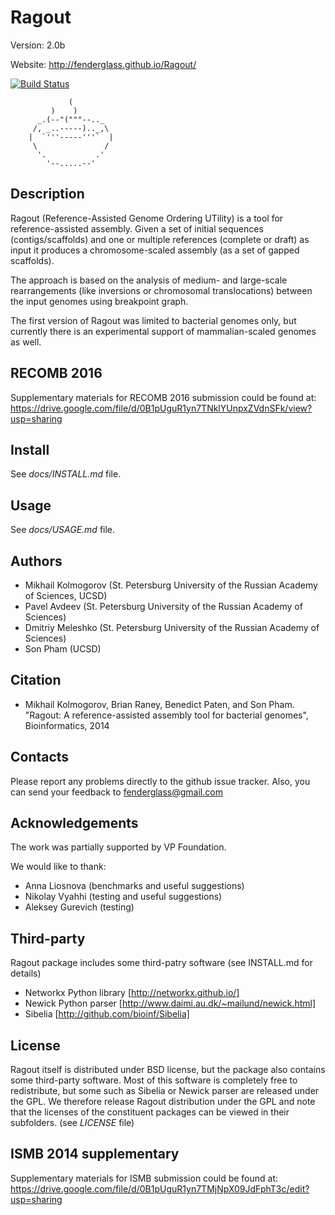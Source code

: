 Ragout
======

Version: 2.0b

Website: http://fenderglass.github.io/Ragout/

[![Build Status](https://travis-ci.org/fenderglass/Ragout.svg?branch=master
)](https://travis-ci.org/fenderglass/Ragout)



       	         (
		     )    )
		  _.(--"("""--.._
		 /, _..-----).._,\
		|  `'''-----'''`  |
		 \               /
		  '.           .'
		    '--.....--'

Description
-----------
Ragout (Reference-Assisted Genome Ordering UTility)
is a tool for reference-assisted assembly. Given a set of initial sequences 
(contigs/scaffolds) and one or multiple references (complete or draft) as input
it produces a chromosome-scaled assembly (as a set of gapped scaffolds).

The approach is based on the analysis of medium- and large-scale rearrangements
(like inversions or chromosomal translocations) between the input genomes
using breakpoint graph.

The first version of Ragout was limited to bacterial genomes only,
but currently there is an experimental support of mammalian-scaled genomes as well.

RECOMB 2016
-----------
Supplementary materials for RECOMB 2016 submission could be found at: https://drive.google.com/file/d/0B1pUguR1yn7TNklYUnpxZVdnSFk/view?usp=sharing

Install
-------
See *docs/INSTALL.md* file.

Usage
-----
See *docs/USAGE.md* file.


Authors
-------
- Mikhail Kolmogorov (St. Petersburg University of the Russian Academy of Sciences, UCSD)
- Pavel Avdeev (St. Petersburg University of the Russian Academy of Sciences)
- Dmitriy Meleshko (St. Petersburg University of the Russian Academy of Sciences)
- Son Pham (UCSD)


Citation
--------
- Mikhail Kolmogorov, Brian Raney, Benedict Paten, and Son Pham. 
"Ragout: A reference-assisted assembly tool for bacterial genomes",
Bioinformatics, 2014


Contacts
--------
Please report any problems directly to the github issue tracker.
Also, you can send your feedback to fenderglass@gmail.com


Acknowledgements
----------------
The work was partially supported by VP Foundation.

We would like to thank:
- Anna Liosnova (benchmarks and useful suggestions)
- Nikolay Vyahhi (testing and useful suggestions)
- Aleksey Gurevich (testing)


Third-party
-----------
Ragout package includes some third-patry software (see INSTALL.md for details)

* Networkx Python library [http://networkx.github.io/]
* Newick Python parser [http://www.daimi.au.dk/~mailund/newick.html]
* Sibelia [http://github.com/bioinf/Sibelia]


License
-------
Ragout itself is distributed under BSD license, but the package also contains
some third-party software. Most of this software is completely free to redistribute,
but some such as Sibelia or Newick parser are released under the GPL. We therefore release
Ragout distribution under the GPL and note that the licenses of the constituent
packages can be viewed in their subfolders. (see *LICENSE* file)


ISMB 2014 supplementary
-----------------------

Supplementary materials for ISMB submission could be found at:
https://drive.google.com/file/d/0B1pUguR1yn7TMjNpX09JdFphT3c/edit?usp=sharing
